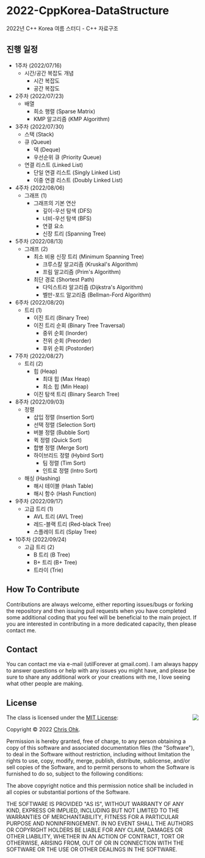 # 2022-CppKorea-DataStructure

2022년 C++ Korea 여름 스터디 - C++ 자료구조

## 진행 일정

* 1주차 (2022/07/16)
  * 시간/공간 복잡도 개념
    * 시간 복잡도
    * 공간 복잡도
* 2주차 (2022/07/23)    
  * 배열
    * 희소 행렬 (Sparse Matrix)
    * KMP 알고리즘 (KMP Algorithm)
* 3주차 (2022/07/30)
  * 스택 (Stack)
  * 큐 (Queue)
    * 덱 (Deque)
    * 우선순위 큐 (Priority Queue)
  * 연결 리스트 (Linked List)
    * 단일 연결 리스트 (Singly Linked List)
    * 이중 연결 리스트 (Doubly Linked List)
* 4주차 (2022/08/06)
  * 그래프 (1)
    * 그래프의 기본 연산
      * 깊이-우선 탐색 (DFS)
      * 너비-우선 탐색 (BFS)
      * 연결 요소
      * 신장 트리 (Spanning Tree)
* 5주차 (2022/08/13)
  * 그래프 (2)
    * 최소 비용 신장 트리 (Minimum Spanning Tree)
      * 크루스칼 알고리즘 (Kruskal's Algorithm)
      * 프림 알고리즘 (Prim's Algorithm)
    * 최단 경로 (Shortest Path)
      * 다익스트라 알고리즘 (Dijkstra's Algorithm)
      * 벨만-포드 알고리즘 (Bellman-Ford Algorithm)
* 6주차 (2022/08/20)
  * 트리 (1)
    * 이진 트리 (Binary Tree)
    * 이진 트리 순회 (Binary Tree Traversal)
      * 중위 순회 (Inorder)
      * 전위 순회 (Preorder)
      * 후위 순회 (Postorder)
* 7주차 (2022/08/27)
  * 트리 (2)
    * 힙 (Heap)
      * 최대 힙 (Max Heap)
      * 최소 힙 (Min Heap)
    * 이진 탐색 트리 (Binary Search Tree)
* 8주차 (2022/09/03)
  * 정렬
    * 삽입 정렬 (Insertion Sort)
    * 선택 정렬 (Selection Sort)
    * 버블 정렬 (Bubble Sort)
    * 퀵 정렬 (Quick Sort)
    * 합병 정렬 (Merge Sort)
    * 하이브리드 정렬 (Hybird Sort)
      * 팀 정렬 (Tim Sort)
      * 인트로 정렬 (Intro Sort)
  * 해싱 (Hashing)
    * 해시 테이블 (Hash Table)
    * 해시 함수 (Hash Function)
* 9주차 (2022/09/17)
  * 고급 트리 (1)
    * AVL 트리 (AVL Tree)
    * 레드-블랙 트리 (Red-black Tree)
    * 스플레이 트리 (Splay Tree)
* 10주차 (2022/09/24)
  * 고급 트리 (2)
    * B 트리 (B Tree)
    * B+ 트리 (B+ Tree)
    * 트라이 (Trie)

## How To Contribute

Contributions are always welcome, either reporting issues/bugs or forking the repository and then issuing pull requests when you have completed some additional coding that you feel will be beneficial to the main project. If you are interested in contributing in a more dedicated capacity, then please contact me.

## Contact

You can contact me via e-mail (utilForever at gmail.com). I am always happy to answer questions or help with any issues you might have, and please be sure to share any additional work or your creations with me, I love seeing what other people are making.

## License

<img align="right" src="http://opensource.org/trademarks/opensource/OSI-Approved-License-100x137.png">

The class is licensed under the [MIT License](http://opensource.org/licenses/MIT):

Copyright &copy; 2022 [Chris Ohk](http://www.github.com/utilForever).

Permission is hereby granted, free of charge, to any person obtaining a copy of this software and associated documentation files (the "Software"), to deal in the Software without restriction, including without limitation the rights to use, copy, modify, merge, publish, distribute, sublicense, and/or sell copies of the Software, and to permit persons to whom the Software is furnished to do so, subject to the following conditions:

The above copyright notice and this permission notice shall be included in all copies or substantial portions of the Software.

THE SOFTWARE IS PROVIDED "AS IS", WITHOUT WARRANTY OF ANY KIND, EXPRESS OR IMPLIED, INCLUDING BUT NOT LIMITED TO THE WARRANTIES OF MERCHANTABILITY, FITNESS FOR A PARTICULAR PURPOSE AND NONINFRINGEMENT. IN NO EVENT SHALL THE AUTHORS OR COPYRIGHT HOLDERS BE LIABLE FOR ANY CLAIM, DAMAGES OR OTHER LIABILITY, WHETHER IN AN ACTION OF CONTRACT, TORT OR OTHERWISE, ARISING FROM, OUT OF OR IN CONNECTION WITH THE SOFTWARE OR THE USE OR OTHER DEALINGS IN THE SOFTWARE.
